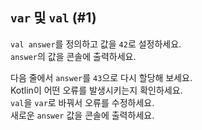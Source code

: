 ## `var` 및 `val` (#1)

`val answer`를 정의하고 값을 `42`로 설정하세요.  
`answer`의 값을 콘솔에 출력하세요.  

다음 줄에서 `answer`를 `43`으로 다시 할당해 보세요.  
Kotlin이 어떤 오류를 발생시키는지 확인하세요.  
`val`을 `var`로 바꿔서 오류를 수정하세요.  
새로운 `answer` 값을 콘솔에 출력하세요.
